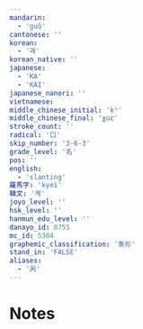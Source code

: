 ```yaml
---
mandarin:
  - 'guō'
cantonese: ''
korean:
  - '괘'
korean_native: ''
japanese:
  - 'KA'
  - 'KAI'
japanese_nanori: ''
vietnamese:
middle_chinese_initial: 'kʰ'
middle_chinese_final: 'ɣuɛ'
stroke_count: ''
radical: '口'
skip_number: '3-6-3'
grade_level: '名'
pos: ''
english:
  - 'slanting'
羅馬字: 'kyei'
韓文: '켸'
joyo_level: ''
hsk_level: ''
hanmun_edu_level: ''
danayo_id: 8755
mc_id: 5304
graphemic_classification: '象形'
stand_in: 'FALSE'
aliases:
  - '呙'
---
```


# Notes
